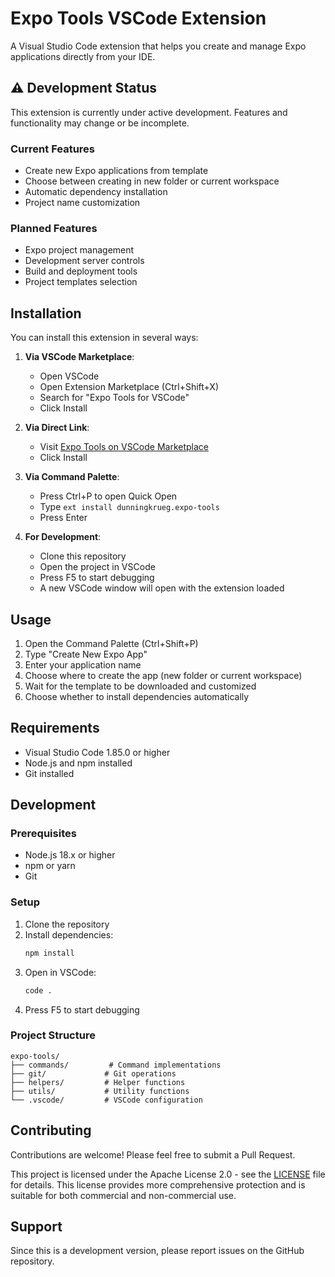 # Expo Tools VSCode Extension

A Visual Studio Code extension that helps you create and manage Expo applications directly from your IDE.

## ⚠️ Development Status

This extension is currently under active development. Features and functionality may change or be incomplete.

### Current Features
- Create new Expo applications from template
- Choose between creating in new folder or current workspace
- Automatic dependency installation
- Project name customization

### Planned Features
- Expo project management
- Development server controls
- Build and deployment tools
- Project templates selection

## Installation

You can install this extension in several ways:

1. **Via VSCode Marketplace**:
   - Open VSCode
   - Open Extension Marketplace (Ctrl+Shift+X)
   - Search for "Expo Tools for VSCode"
   - Click Install

2. **Via Direct Link**:
   - Visit [Expo Tools on VSCode Marketplace](https://marketplace.visualstudio.com/items?itemName=dunningkrueg.expo-tools)
   - Click Install

3. **Via Command Palette**:
   - Press Ctrl+P to open Quick Open
   - Type `ext install dunningkrueg.expo-tools`
   - Press Enter

4. **For Development**:
   - Clone this repository
   - Open the project in VSCode
   - Press F5 to start debugging
   - A new VSCode window will open with the extension loaded

## Usage

1. Open the Command Palette (Ctrl+Shift+P)
2. Type "Create New Expo App"
3. Enter your application name
4. Choose where to create the app (new folder or current workspace)
5. Wait for the template to be downloaded and customized
6. Choose whether to install dependencies automatically

## Requirements

- Visual Studio Code 1.85.0 or higher
- Node.js and npm installed
- Git installed

## Development

### Prerequisites
- Node.js 18.x or higher
- npm or yarn
- Git

### Setup
1. Clone the repository
2. Install dependencies:
   ```bash
   npm install
   ```
3. Open in VSCode:
   ```bash
   code .
   ```
4. Press F5 to start debugging

### Project Structure
```
expo-tools/
├── commands/         # Command implementations
├── git/             # Git operations
├── helpers/         # Helper functions
├── utils/           # Utility functions
└── .vscode/         # VSCode configuration
```

## Contributing

Contributions are welcome! Please feel free to submit a Pull Request.


This project is licensed under the Apache License 2.0 - see the [LICENSE](LICENSE) file for details. This license provides more comprehensive protection and is suitable for both commercial and non-commercial use.

## Support

Since this is a development version, please report issues on the GitHub repository. 